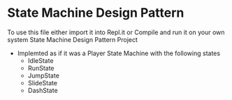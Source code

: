 # State Machine Design Pattern
To use this file either import it into Repl.it or Compile and run it on your own system
State Machine Design Pattern Project<br/>
 - Implemted as if it was a Player State Machine with the following states<br/>
   - IdleState<br/>
   - RunState<br/>
   - JumpState<br/>
   - SlideState<br/>
   - DashState<br/>
  
